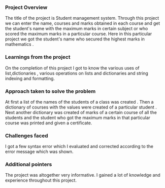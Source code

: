 ### Project Overview

 The title of the project is Student management system. Through this project we can enter the name, courses and marks obtained in each course and get the student's name with the maximum marks in  certain subject or who scored the maximum marks in a particular course.  Here in this particular project we got  the student's name who secured the highest marks in mathematics .


### Learnings from the project

 On the completion of this project I got to know the various uses of list,dictionaries , various operations on lists and dictionaries and string indexing and formatting.


### Approach taken to solve the problem

 At first a list of the names of the students of a class  was created . Then a dictionary of courses with the values were created of a particular student . Next another dictionary was created of marks of a certain course of all the students and the student who got the maximum marks in that particular course was printed and given a certificate.


### Challenges faced

 I got a few syntax error which I evaluated and corrected according to the error message which was shown.


### Additional pointers

 The project was altogether very informative. I gained a lot of knowledge and experience throughout this project.



